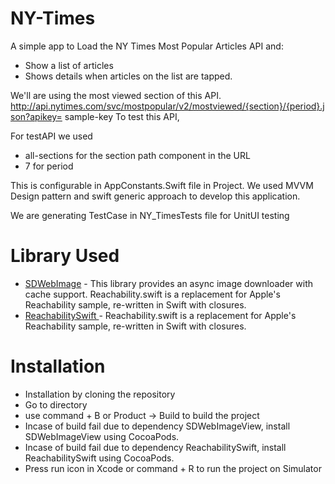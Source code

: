 # NY-Times

A simple app to Load the NY Times Most Popular Articles API and:

- Show a list of articles
- Shows details when articles on the list are tapped. 

We'll are using the most viewed section of this API.
http://api.nytimes.com/svc/mostpopular/v2/mostviewed/{section}/{period}.json?apikey= sample-key To test this API, 

For testAPI we used 
* all-sections for the section path component in the URL
* 7 for period

This is configurable in AppConstants.Swift file in Project. 
We used MVVM Design pattern and swift generic approach to develop this application.

We are generating TestCase in NY_TimesTests file for UnitUI testing

# Library Used
- [SDWebImage](https://github.com/rs/SDWebImage) - This library provides an async image downloader with cache support.
Reachability.swift is a replacement for Apple's Reachability sample, re-written in Swift with closures.
- [ReachabilitySwift ](https://github.com/ashleymills/Reachability.swift) - Reachability.swift is a replacement for Apple's Reachability sample, re-written in Swift with closures.


# Installation

* Installation by cloning the repository
* Go to directory
* use command + B or Product -> Build to build the project
* Incase of build fail due to dependency SDWebImageView, install SDWebImageView using CocoaPods.
* Incase of build fail due to dependency ReachabilitySwift, install ReachabilitySwift using CocoaPods.
* Press run icon in Xcode or command + R to run the project on Simulator

